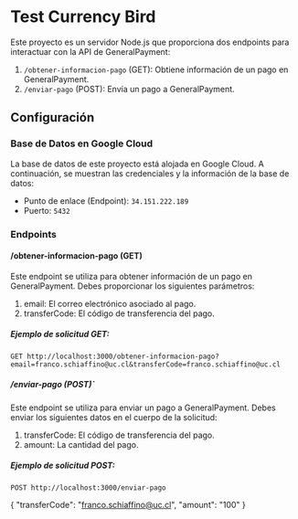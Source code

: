 # Test Currency Bird

Este proyecto es un servidor Node.js que proporciona dos endpoints para interactuar con la API de GeneralPayment:

1. `/obtener-informacion-pago` (GET): Obtiene información de un pago en GeneralPayment.
2. `/enviar-pago` (POST): Envía un pago a GeneralPayment.

## Configuración

### Base de Datos en Google Cloud

La base de datos de este proyecto está alojada en Google Cloud. A continuación, se muestran las credenciales y la información de la base de datos:

- Punto de enlace (Endpoint): `34.151.222.189`
- Puerto: `5432`


### Endpoints

#### /obtener-informacion-pago (GET) 
Este endpoint se utiliza para obtener información de un pago en GeneralPayment. Debes proporcionar los siguientes parámetros:

1. email: El correo electrónico asociado al pago.
2. transferCode: El código de transferencia del pago.

##### Ejemplo de solicitud GET:

`GET http://localhost:3000/obtener-informacion-pago?email=franco.schiaffino@uc.cl&transferCode=franco.schiaffino@uc.cl`

##### /enviar-pago (POST)` ####

Este endpoint se utiliza para enviar un pago a GeneralPayment. Debes enviar los siguientes datos en el cuerpo de la solicitud:

1. transferCode: El código de transferencia del pago.
2. amount: La cantidad del pago.

##### Ejemplo de solicitud POST:


`POST http://localhost:3000/enviar-pago`

{
  "transferCode": "franco.schiaffino@uc.cl",
  "amount": "100"
}